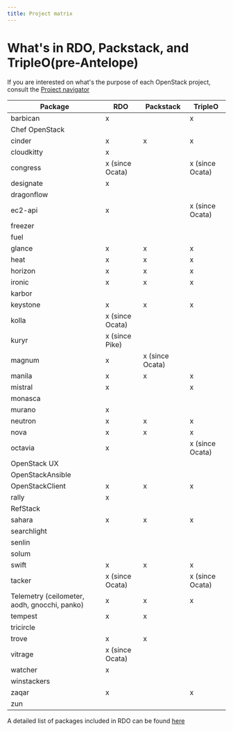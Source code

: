 ```yaml
---
title: Project matrix
---
```


# What's in RDO, Packstack, and TripleO(pre-Antelope)

If you are interested on what's the purpose of each OpenStack project, consult the [Project navigator](https://www.openstack.org/software/project-navigator/)

| Package | RDO | Packstack | TripleO |
|---------|-----|-----------|---------|
|barbican| x |   | x |
|Chef OpenStack|   |   |   |
|cinder| x  | x | x |
|cloudkitty| x |   |   |
|congress| x (since Ocata)  |   | x (since Ocata) |
|designate|  x  |   |   |
|dragonflow|   |   |   |
|ec2-api| x |   | x (since Ocata) |
|freezer|   |   |   |
|fuel|   |   |   |
|glance| x  | x | x |
|heat| x  | x | x |
|horizon| x | x | x |
|ironic| x  | x | x |
|karbor|   |   |   |
|keystone| x  | x | x |
|kolla| x (since Ocata)  |   |   |
|kuryr| x (since Pike)  |   |   |
|magnum| x | x (since Ocata)  |   |
|manila| x  | x | x |
|mistral| x |   | x |
|monasca|   |   |   |
|murano| x |   |   |
|neutron| x  | x | x |
|nova| x  | x | x |
|octavia| x |   | x (since Ocata) |
|OpenStack UX|   |   |   |
|OpenStackAnsible|   |   |   |
|OpenStackClient| x | x | x |
|rally| x |   |   |
|RefStack|   |   |   |
|sahara| x  | x | x |
|searchlight|   |   |   |
|senlin|   |   |   |
|solum|   |   |   |
|swift| x  | x | x |
|tacker| x (since Ocata) |   | x (since Ocata) |
|Telemetry (ceilometer, aodh, gnocchi, panko)| x | x | x |
|tempest | x  | x |   |
|tricircle|   |   |   |
|trove| x | x |   |
|vitrage| x (since Ocata) |   |   |
|watcher| x |   |   |
|winstackers|   |   |   |
|zaqar| x |   | x |
|zun|   |   |   |

A detailed list of packages included in RDO can be found [here](/documentation/package-list/)
